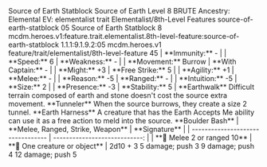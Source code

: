 <ability>
  <name>Source of Earth Statblock</name>
  <keywords>
    <keyword>Source of Earth</keyword>
  </keywords>
  <type>Level 8 BRUTE</type>
  <distance>Ancestry: Elemental</distance>
  <target>EV:</target>
  <metadata>
    <class>elementalist</class>
    <feature_type>trait</feature_type>
    <file_dpath>Elementalist/8th-Level Features</file_dpath>
    <item_id>source-of-earth-statblock</item_id>
    <item_index>05</item_index>
    <item_name>Source of Earth Statblock</item_name>
    <level>8</level>
    <scc>mcdm.heroes.v1:feature.trait.elementalist.8th-level-feature:source-of-earth-statblock</scc>
    <scdc>1.1.1:9.1.9.2:05</scdc>
    <source>mcdm.heroes.v1</source>
    <type>feature/trait/elementalist/8th-level-feature</type>
  </metadata>
  <effects>
    <effect type="mundane" name="Stamina">45         | **Immunity:** -     |
| **Speed:** 6            | **Weakness:** -     |
| **Movement:** Burrow    | **With Captain:** - |
| **Might:** +3           | **Free Strike:** 5  |
| **Agility:** +1         | **Melee:** -        |
| **Reason:** -5          | **Ranged:** -       |
| **Intuition:** -5       | **Size:** 2         |
| **Presence:** -3        | **Stability:** 5    |</effect>
    <effect type="mundane">**Earthwalk**
Difficult terrain composed of earth and stone doesn&apos;t cost the source extra movement.</effect>
    <effect type="mundane">**Tunneler**
When the source burrows, they create a size 2 tunnel.</effect>
    <effect type="mundane">**Earth Harness**
A creature that has the Earth Accepts Me ability can use it as a free action to meld into the source.</effect>
    <effect type="mundane">**Boulder Bash**
| **Melee, Ranged, Strike, Weapon** |                 **Signature** |
| --------------------------------- | ----------------------------: |
| **📏 Melee 2 or ranged 10**       | **🎯 One creature or object** |</effect>
    <effect type="roll">
      <roll>2d10 + 3</roll>
      <t1>5 damage; push 3</t1>
      <t2>9 damage; push 4</t2>
      <t3>12 damage; push 5</t3>
    </effect>
  </effects>
</ability>
